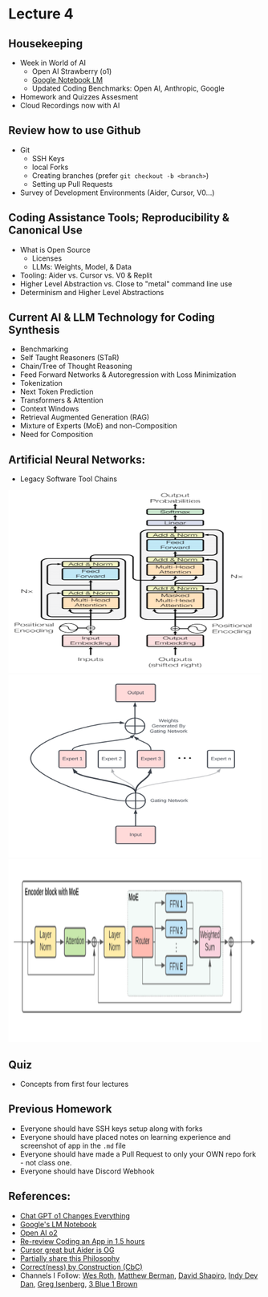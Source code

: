 # Lecture 4

## Housekeeping
- Week in World of AI
    * Open AI Strawberry (o1)
    * [Google Notebook LM](https://notebooklm.google/)
    * Updated Coding Benchmarks: Open AI, Anthropic, Google
- Homework and Quizzes Assesment
- Cloud Recordings now with AI

## Review how to use Github
- Git
    * SSH Keys
    * local Forks
    * Creating branches (prefer `git checkout -b <branch>`)
    * Setting up Pull Requests
- Survey of Development Environments (Aider, Cursor, V0...)

## Coding Assistance Tools; Reproducibility & Canonical Use
- What is Open Source
    * Licenses
    * LLMs: Weights, Model, & Data
- Tooling: Aider vs. Cursor vs. V0 & Replit
- Higher Level Abstraction vs. Close to "metal" command line use
- Determinism and Higher Level Abstractions

## Current AI & LLM Technology for Coding Synthesis
- Benchmarking
- Self Taught Reasoners (STaR)
- Chain/Tree of Thought Reasoning
- Feed Forward Networks & Autoregression with Loss Minimization
- Tokenization
- Next Token Prediction
- Transformers & Attention
- Context Windows
- Retrieval Augmented Generation (RAG)
- Mixture of Experts (MoE) and non-Composition
- Need for Composition

## Artificial Neural Networks:
- Legacy Software Tool Chains
<div align="center">
  <img src="./Attention_is_all_you_need_feed_ANN.png" width="600" height="365" />
</div>
<div align="center">
  <img src="./MoE.png" width="600" height="365" />
</div>
<div align="center">
  <img src="./Encoder_router_MoE.png" width="600" height="365" />
</div>

## Quiz
- Concepts from first four lectures 

## Previous Homework
- Everyone should have SSH keys setup along with forks
- Everyone should have placed notes on learning experience and screenshot of app in the `.md` file
- Everyone should have made a Pull Request to only your OWN repo fork - not class one.
- Everyone should have Discord Webhook

## References:
- [Chat GPT o1 Changes Everything](https://youtu.be/GUVrOa4V8iE?si=nuJ7nOqWuSNwlZDH)
- [Google's LM Notebook](https://youtu.be/b7GJ45oKQww?si=FCK2LSEEEEXOKNkK)
- [Open AI o2](https://youtu.be/K_3ww-kICiM?si=OgEtXyrEjNzhmy9n)
- [Re-review Coding an App in 1.5 hours](https://youtu.be/kDcM_xwmP3Q)
- [Cursor great but Aider is OG](https://youtu.be/ag-KxYS8Vuw?si=EVnlS-fwelkbx3JG)
- [Partially share this Philosophy](https://youtu.be/u3wPImWBz7c?si=GzUICDwL7lmCVXVj)
- [Correct(ness) by Construction (CbC)](https://youtu.be/rHY7nboIyBg?si=A_lapKTLNOksZgDE)
- Channels I Follow: [Wes Roth](https://www.youtube.com/@WesRoth), [Matthew Berman](https://www.youtube.com/@matthew_berman), [David Shapiro](https://www.youtube.com/@DaveShap/videos), [Indy Dev Dan](https://www.youtube.com/@indydevdan), [Greg Isenberg](https://www.youtube.com/@GregIsenberg), [3 Blue 1 Brown](https://www.youtube.com/@3blue1brown)
